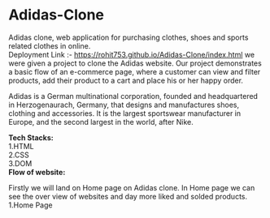 # Adidas-Clone
Adidas clone, web application for purchasing clothes, shoes and sports related clothes in online.
<br/>
Deployment Link :- https://rohit753.github.io/Adidas-Clone/index.html
we were given a project to clone the Adidas website. Our project demonstrates a basic flow of an e-commerce page, where a customer can view and filter products, add their product to a cart and place his or her happy order.

Adidas is a German multinational corporation, founded and headquartered in Herzogenaurach, Germany, that designs and manufactures shoes, clothing and accessories. It is the largest sportswear manufacturer in Europe, and the second largest in the world, after Nike.

<strong>Tech Stacks:</strong><br/>
1.HTML<br/>
2.CSS <br/>
3.DOM <br/>
<strong>Flow of website:</strong>

Firstly we will land on Home page on Adidas clone. In Home page we can see the over view of websites and day more liked and solded products.
1.Home Page
<!-- <img src="https://github.com/rohit753/Adidas-Clone/issues/15#issue-1140131215"/> -->
